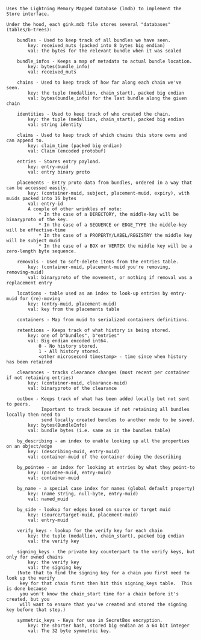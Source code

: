     Uses the Lightning Memory Mapped Database (lmdb) to implement the Store interface.

    Under the hood, each gink.mdb file stores several "databases" (tables/b-trees):

        bundles - Used to keep track of all bundles we have seen.
            key: received_muts (packed into 8 bytes big endian)
            val: the bytes for the relevant bundle when it was sealed

        bundle_infos - Keeps a map of metadata to actual bundle location.
            key: bytes(bundle_info)
            val: received_muts

        chains - Used to keep track of how far along each chain we've seen.
            key: the tuple (medallion, chain_start), packed big endian
            val: bytes(bundle_info) for the last bundle along the given chain

        identities - Used to keep track of who created the chain.
            key: the tuple (medallion, chain_start), packed big endian
            val: string identity

        claims - Used to keep track of which chains this store owns and can append to.
            key: claim_time (packed big endian)
            val: Claim (encoded protobuf)

        entries - Stores entry payload.
            key: entry-muid
            val: entry binary proto

        placements - Entry proto data from bundles, ordered in a way that can be accessed easily.
            key: (container-muid, subject, placement-muid, expiry), with muids packed into 16 bytes
            val: entry-id
            A couple of other wrinkles of note:
                * In the case of a DIRECTORY, the middle-key will be binaryproto of the key.
                * In the case of a SEQUENCE or EDGE_TYPE the middle-key will be effective-time
                * In the case of a PROPERTY/LABEL/REGISTRY the middle key will be subject muid
                * In the case of a BOX or VERTEX the middle key will be a zero-length byte sequence.

        removals - Used to soft-delete items from the entries table.
            key: (container-muid, placement-muid you're removing, removing-muid)
            val: binaryproto of the movement, or nothing if removal was a replacement entry

        locations - table used as an index to look-up entries by entry-muid for (re)-moving
            key: (entry-muid, placement-muid)
            val: key from the placements table

        containers - Map from muid to serialized containers definitions.

        retentions - Keeps track of what history is being stored.
            key: one of b"bundles", b"entries"
            val: Big endian encoded int64.
                0 - No history stored.
                1 - All history stored.
                <other microsecond timestamp> - time since when history has been retained

        clearances - tracks clearance changes (most recent per container if not retaining entries)
            key: (container-muid, clearance-muid)
            val: binaryproto of the clearance

        outbox - Keeps track of what has been added locally but not sent to peers.
                 Important to track because if not retaining all bundles locally then need to
                 send locally created bundles to another node to be saved.
            key: bytes(BundleInfo)
            val: bundle bytes (i.e. same as in the bundles table)

        by_describing - an index to enable looking up all the properties on an object/edge
            key: (describing-muid, entry-muid)
            val: container-muid of the container doing the describing

        by_pointee - an index for looking at entries by what they point-to
            key: (pointee-muid, entry-muid)
            val: container-muid

        by_name - a special case index for names (global default property)
            key: (name string, null-byte, entry-muid)
            val: named_muid

        by_side - lookup for edges based on source or target muid
            key: (source/target-muid, placement-muid)
            val: entry-muid

        verify_keys - lookup for the verify key for each chain
            key: the tuple (medallion, chain_start), packed big endian
            val: the verify key

        signing_keys - the private key counterpart to the verify keys, but only for owned chains
            key: the verify key
            val: the signing key
        (Note that to find the signing key for a chain you first need to look up the verify
         key for that chain first then hit this signing_keys table.  This is done because
         you won't know the chain_start time for a chain before it's created, but you
         will want to ensure that you've created and stored the signing key before that step.)

        symmetric_keys - Keys for use in SecretBox encryption.
            key: the shorter hash, stored big endian as a 64 bit integer
            val: The 32 byte symmetric key.
